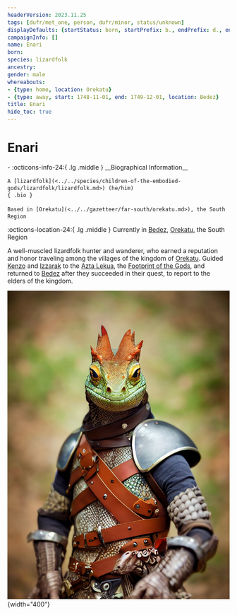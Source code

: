 ```yaml
---
headerVersion: 2023.11.25
tags: [dufr/met_one, person, dufr/minor, status/unknown]
displayDefaults: {startStatus: born, startPrefix: b., endPrefix: d., endStatus: died}
campaignInfo: []
name: Enari
born:
species: lizardfolk
ancestry:
gender: male
whereabouts:
- {type: home, location: Orekatu}
- {type: away, start: 1748-11-01, end: 1749-12-01, location: Bedez}
title: Enari
hide_toc: true
---
```

# Enari
<div class="grid cards ext-narrow-margin ext-one-column" markdown>
- :octicons-info-24:{ .lg .middle } __Biographical Information__

    A [lizardfolk](<../../species/children-of-the-embodied-gods/lizardfolk/lizardfolk.md>) (he/him)  
    { .bio }

    Based in [Orekatu](<../../gazetteer/far-south/orekatu.md>), the South Region
</div>

:octicons-location-24:{ .lg .middle } Currently in [Bedez](<../../gazetteer/far-south/bedez.md>), [Orekatu](<../../gazetteer/far-south/orekatu.md>), the South Region


A well-muscled lizardfolk hunter and wanderer, who earned a reputation and honor traveling among the villages of the kingdom of [Orekatu](<../../gazetteer/far-south/orekatu.md>). Guided [Kenzo](<../pcs/dunmar-fellowship/kenzo.md>) and [Izzarak](<../pcs/dunmar-fellowship/guests/izzarak.md>) to the [Azta Lekua](<../../gazetteer/far-south/azta-lekua.md>), the [Footprint of the Gods](<../../gazetteer/far-south/azta-lekua.md>), and returned to [Bedez](<../../gazetteer/far-south/bedez.md>) after they succeeded in their quest, to report to the elders of the kingdom. 

![Enari Portrait](../../assets/enari-portrait.png){width="400"}